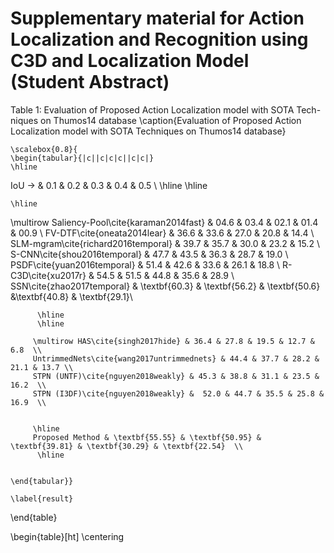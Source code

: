 # Supplementary material for Action Localization and Recognition using C3D and Localization Model (Student Abstract)
Table 1: Evaluation of Proposed Action Localization model with SOTA Tech-niques on Thumos14 database
\caption{Evaluation of Proposed Action Localization model with SOTA Techniques on Thumos14 database}
    
    \scalebox{0.8}{
    \begin{tabular}{|c||c|c|c||c|c|}
    \hline
   IoU $\rightarrow$ & 0.1  & 0.2  & 0.3 & 0.4  & 0.5   \\ 
   \hline \hline

    \hline
\multirow Saliency-Pool\cite{karaman2014fast} & 04.6 & 03.4 & 02.1 & 01.4 & 00.9 \\
         FV-DTF\cite{oneata2014lear} & 36.6 & 33.6 & 27.0 & 20.8 & 14.4 \\
         SLM-mgram\cite{richard2016temporal} & 39.7 & 35.7 & 30.0 & 23.2 & 15.2 \\
         S-CNN\cite{shou2016temporal} & 47.7 & 43.5 & 36.3 & 28.7 & 19.0 \\
         PSDF\cite{yuan2016temporal} & 51.4 & 42.6 & 33.6 & 26.1 & 18.8 \\
         R-C3D\cite{xu2017r} & 54.5 & 51.5 & 44.8 & 35.6 & 28.9 \\
         SSN\cite{zhao2017temporal} & \textbf{60.3} & \textbf{56.2} & \textbf{50.6} &\textbf{40.8}  & \textbf{29.1}\\
              
          \hline
          \hline
         
         \multirow HAS\cite{singh2017hide} & 36.4 & 27.8 & 19.5 & 12.7 & 6.8  \\
         UntrimmedNets\cite{wang2017untrimmednets} & 44.4 & 37.7 & 28.2 & 21.1 & 13.7 \\
         STPN (UNTF)\cite{nguyen2018weakly} & 45.3 & 38.8 & 31.1 & 23.5 & 16.2  \\
         STPN (I3DF)\cite{nguyen2018weakly} &  52.0 & 44.7 & 35.5 & 25.8 & 16.9  \\
         
         
         \hline
         Proposed Method & \textbf{55.55} & \textbf{50.95} & \textbf{39.81} & \textbf{30.29} & \textbf{22.54}  \\
          \hline
        
        
    \end{tabular}}

    \label{result}
\end{table}


\begin{table}[ht]
\centering
